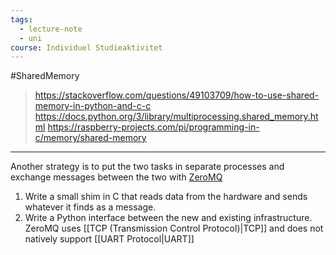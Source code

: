 ```yaml
---
tags:
  - lecture-note
  - uni
course: Individuel Studieaktivitet
---
```

#SharedMemory

> https://stackoverflow.com/questions/49103709/how-to-use-shared-memory-in-python-and-c-c
> https://docs.python.org/3/library/multiprocessing.shared_memory.html
> https://raspberry-projects.com/pi/programming-in-c/memory/shared-memory

---

Another strategy is to put the two tasks in separate processes and exchange messages between the two with [ZeroMQ](https://zeromq.org/) 
1. Write a small shim in C that reads data from the hardware and sends whatever it finds as a message.
2. Write a Python interface between the new and existing infrastructure.
	ZeroMQ uses [[TCP (Transmission Control Protocol)|TCP]] and does not natively support [[UART Protocol|UART]]
